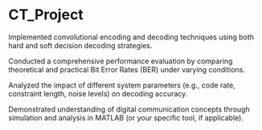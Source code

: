 # CT_Project

Implemented convolutional encoding and decoding techniques using both hard and soft decision decoding strategies.

Conducted a comprehensive performance evaluation by comparing theoretical and practical Bit Error Rates (BER) under varying conditions.

Analyzed the impact of different system parameters (e.g., code rate, constraint length, noise levels) on decoding accuracy.

Demonstrated understanding of digital communication concepts through simulation and analysis in MATLAB (or your specific tool, if applicable).

